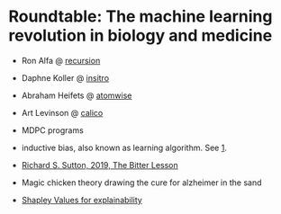 # Roundtable: The machine learning revolution in biology and medicine

- Ron Alfa @ [recursion](recursion)
- Daphne Koller @ [insitro](insitro.com)
- Abraham Heifets @ [atomwise](atomwise.com)
- Art Levinson @ [calico](calicolabs.com)

- MDPC programs
- inductive bias, also known as learning algorithm. See [1].
- [Richard S. Sutton, 2019, The Bitter Lesson](http://incompleteideas.net/IncIdeas/BitterLesson.html)

- Magic chicken theory drawing the cure for alzheimer in the sand
- [Shapley Values for explainability](https://christophm.github.io/interpretable-ml-book/shapley.html)

[1]: https://arxiv.org/pdf/1806.01261.pdf
